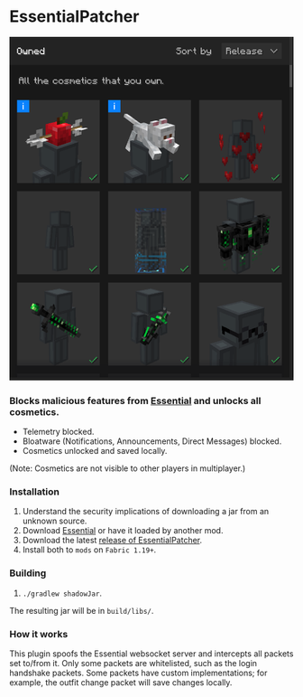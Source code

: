 # EssentialPatcher

![Unlocked cosmetics](https://raw.githubusercontent.com/nathanfranke/essentialpatcher/main/dist/cosmetics.png)

### Blocks malicious features from [Essential](https://essential.gg/) and unlocks all cosmetics.

- Telemetry blocked.
- Bloatware (Notifications, Announcements, Direct Messages) blocked.
- Cosmetics unlocked and saved locally.

(Note: Cosmetics are not visible to other players in multiplayer.)

### Installation

1) Understand the security implications of downloading a jar from an unknown source.
2) Download [Essential](https://essential.gg/) or have it loaded by another mod.
3) Download the latest [release of EssentialPatcher](https://github.com/nathanfranke/essentialpatcher/releases).
4) Install both to `mods` on `Fabric 1.19+`.

### Building

1) `./gradlew shadowJar`.

The resulting jar will be in `build/libs/`.

### How it works

This plugin spoofs the Essential websocket server and intercepts all packets set to/from it. Only some packets are whitelisted, such as the login handshake packets. Some packets have custom implementations; for example, the outfit change packet will save changes locally.
